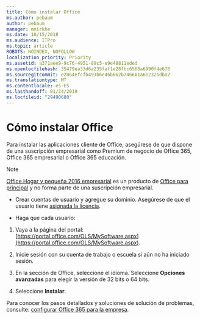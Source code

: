 ```yaml
---
title: Cómo instalar Office
ms.author: pebaum
author: pebaum
manager: mnirkhe
ms.date: 10/15/2018
ms.audience: ITPro
ms.topic: article
ROBOTS: NOINDEX, NOFOLLOW
localization_priority: Priority
ms.assetid: a371aee9-9c76-4951-89c5-e9e48811eded
ms.openlocfilehash: 35479ea33d6a235faf1e28fbc6568a6990f4e676
ms.sourcegitcommit: e2864efcfb493b6e46b662b746661a61232bdba7
ms.translationtype: MT
ms.contentlocale: es-ES
ms.lasthandoff: 01/24/2019
ms.locfileid: "29490680"
---
```

# <a name="how-to-install-office"></a>Cómo instalar Office

Para instalar las aplicaciones cliente de Office, asegúrese de que dispone de una suscripción empresarial como Premium de negocio de Office 365, Office 365 empresarial o Office 365 educación.
  
> [!NOTE]
> [Office Hogar y pequeña 2016 empresarial](https://products.office.com/home-and-business) es un producto de [Office para principal](https://support.office.com/article/28cbc8cf-1332-4f04-9123-9b660abb629e?wt.mc_id=Alchemy_ClientDIA.aspx) y no forma parte de una suscripción empresarial. 
  
- Crear cuentas de usuario y agregue su dominio. Asegúrese de que el usuario tiene [asignada la licencia](https://support.office.com/article/997596b5-4173-4627-b915-36abac6786dc?wt.mc_id=Alchemy_ClientDIA.aspx).
    
- Haga que cada usuario:
    
1. Vaya a la página del portal: [https://portal.office.com/OLS/MySoftware.aspx](https://portal.office.com/OLS/MySoftware.aspx).
    
2. Inicie sesión con su cuenta de trabajo o escuela si aún no ha iniciado sesión.
    
3. En la sección de Office, seleccione el idioma. Seleccione **Opciones avanzadas** para elegir la versión de 32 bits o 64 bits. 
    
4. Seleccione **Instalar**.
    
Para conocer los pasos detallados y soluciones de solución de problemas, consulte: [configurar Office 365 para la empresa](https://support.office.com/Article/6a3a29a0-e616-4713-99d1-15eda62d04fa?wt.mc_id=Alchemy_ClientDIA).
  

